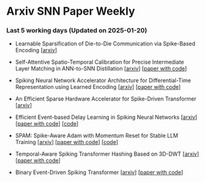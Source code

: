 # Arxiv SNN Paper Weekly


 ### **Last 5 working days (Updated on 2025-01-20)** 


- Learnable Sparsification of Die-to-Die Communication via Spike-Based Encoding [[arxiv](https://arxiv.org/abs/2501.08645)]

- Self-Attentive Spatio-Temporal Calibration for Precise Intermediate Layer Matching in ANN-to-SNN Distillation [[arxiv](https://arxiv.org/abs/2501.08049)] [[paper with code](https://paperswithcode.com/paper/self-attentive-spatio-temporal-calibration)]

- Spiking Neural Network Accelerator Architecture for Differential-Time Representation using Learned Encoding [[arxiv](https://arxiv.org/abs/2501.07952)] [[paper with code](https://paperswithcode.com/paper/spiking-neural-network-accelerator)]

- An Efficient Sparse Hardware Accelerator for Spike-Driven Transformer [[arxiv](https://arxiv.org/abs/2501.07825)]

- Efficient Event-based Delay Learning in Spiking Neural Networks [[arxiv](https://arxiv.org/abs/2501.07331)] [[paper with code](https://paperswithcode.com/paper/efficient-event-based-delay-learning-in)] [[code](https://github.com/mbalazs98/deventprop)]

- SPAM: Spike-Aware Adam with Momentum Reset for Stable LLM Training [[arxiv](https://arxiv.org/abs/2501.06842)] [[paper with code](https://paperswithcode.com/paper/spam-spike-aware-adam-with-momentum-reset-for)] [[code](https://github.com/tianjinyellow/spam-optimizer)]

- Temporal-Aware Spiking Transformer Hashing Based on 3D-DWT [[arxiv](https://arxiv.org/abs/2501.06786)] [[paper with code](https://paperswithcode.com/paper/temporal-aware-spiking-transformer-hashing)]

- Binary Event-Driven Spiking Transformer [[arxiv](https://arxiv.org/abs/2501.05904)] [[paper with code](https://paperswithcode.com/paper/binary-event-driven-spiking-transformer)]

